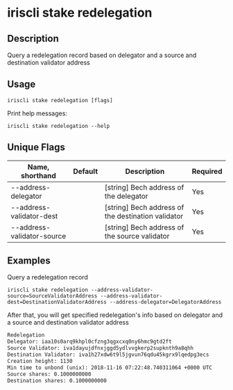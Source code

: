 # iriscli stake redelegation

## Description

Query a redelegation record based on delegator and a source and destination validator address

## Usage

```
iriscli stake redelegation [flags]
```
Print help messages:
```
iriscli stake redelegation --help
```

## Unique Flags

| Name, shorthand            | Default                    | Description                                                         | Required |
| -------------------------- | -------------------------- | ------------------------------------------------------------------- | -------- | 
| --address-delegator        |                            | [string] Bech address of the delegator                              | Yes      |
| --address-validator-dest   |                            | [string] Bech address of the destination validator                  | Yes      |
| --address-validator-source |                            | [string] Bech address of the source validator                       | Yes      |

## Examples

Query a redelegation record
```
iriscli stake redelegation --address-validator-source=SourceValidatorAddress --address-validator-dest=DestinationValidatorAddress --address-delegator=DelegatorAddress
```

After that, you will get specified redelegation's info based on delegator and a source and destination validator address

```txt
Redelegation
Delegator: iaa10s0arq9khpl0cfzng3qgxcxq0ny6hmc9gtd2ft
Source Validator: iva1dayujdfnxjggd5ydlvvgkerp2supknth9a8qhh
Destination Validator: iva1h27xdw6t9l5jgvun76qdu45kgrx9lqedpg3ecs
Creation height: 1130
Min time to unbond (unix): 2018-11-16 07:22:48.740311064 +0000 UTC
Source shares: 0.1000000000
Destination shares: 0.1000000000
```
